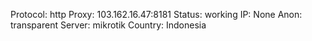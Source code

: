 Protocol: http
Proxy: 103.162.16.47:8181
Status: working
IP: None
Anon: transparent
Server: mikrotik
Country: Indonesia


